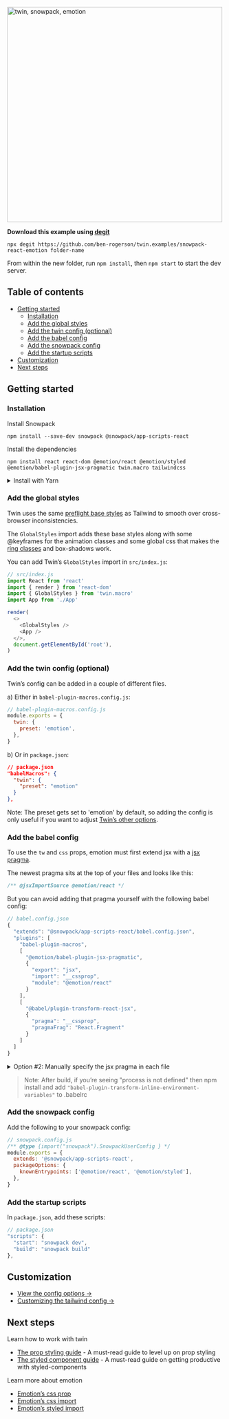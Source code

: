 <p><img src="https://i.imgur.com/sVag6YX.png" alt="twin, snowpack, emotion" width="500"></p>

**Download this example using [degit](https://github.com/Rich-Harris/degit)**

```shell
npx degit https://github.com/ben-rogerson/twin.examples/snowpack-react-emotion folder-name
```

From within the new folder, run `npm install`, then `npm start` to start the dev server.

[](#table-of-contents)

## Table of contents

- [Getting started](#getting-started)
  - [Installation](#installation)
  - [Add the global styles](#add-the-global-styles)
  - [Add the twin config (optional)](#add-the-twin-config-optional)
  - [Add the babel config](#add-the-babel-config)
  - [Add the snowpack config](#add-the-snowpack-config)
  - [Add the startup scripts](#add-the-startup-scripts)
- [Customization](#customization)
- [Next steps](#next-steps)

[](#getting-started)

## Getting started

### Installation

Install Snowpack

```shell
npm install --save-dev snowpack @snowpack/app-scripts-react
```

Install the dependencies

```shell
npm install react react-dom @emotion/react @emotion/styled @emotion/babel-plugin-jsx-pragmatic twin.macro tailwindcss
```

<details>
  <summary>Install with Yarn</summary>

Install Snowpack

```shell
yarn add snowpack @snowpack/app-scripts-react --dev
```

Install the dependencies

```shell
yarn add react react-dom @emotion/react @emotion/styled @emotion/babel-plugin-jsx-pragmatic twin.macro tailwindcss
```

</details>

### Add the global styles

Twin uses the same [preflight base styles](https://unpkg.com/tailwindcss/dist/base.css) as Tailwind to smooth over cross-browser inconsistencies.

The `GlobalStyles` import adds these base styles along with some @keyframes for the animation classes and some global css that makes the [ring classes](https://tailwindcss.com/docs/ring-width) and box-shadows work.

You can add Twin’s `GlobalStyles` import in `src/index.js`:

```js
// src/index.js
import React from 'react'
import { render } from 'react-dom'
import { GlobalStyles } from 'twin.macro'
import App from './App'

render(
  <>
    <GlobalStyles />
    <App />
  </>,
  document.getElementById('root'),
)
```

### Add the twin config (optional)

Twin’s config can be added in a couple of different files.

a) Either in `babel-plugin-macros.config.js`:

```js
// babel-plugin-macros.config.js
module.exports = {
  twin: {
    preset: 'emotion',
  },
}
```

b) Or in `package.json`:

```json
// package.json
"babelMacros": {
  "twin": {
    "preset": "emotion"
  }
},
```

Note: The preset gets set to 'emotion' by default, so adding the config is only useful if you want to adjust [Twin’s other options](#twin-options).

### Add the babel config

To use the `tw` and `css` props, emotion must first extend jsx with a [jsx pragma](https://emotion.sh/docs/css-prop#jsx-pragma).

The newest pragma sits at the top of your files and looks like this:

```js
/** @jsxImportSource @emotion/react */
```

But you can avoid adding that pragma yourself with the following babel config:

```js
// babel.config.json
{
  "extends": "@snowpack/app-scripts-react/babel.config.json",
  "plugins": [
    "babel-plugin-macros",
    [
      "@emotion/babel-plugin-jsx-pragmatic",
      {
        "export": "jsx",
        "import": "__cssprop",
        "module": "@emotion/react"
      }
    ],
    [
      "@babel/plugin-transform-react-jsx",
      {
        "pragma": "__cssprop",
        "pragmaFrag": "React.Fragment"
      }
    ]
  ]
}
```

<details>
  <summary>Option #2: Manually specify the jsx pragma in each file</summary>

If you’d rather add the pragma yourself, first add this babel config:

```js
// babel.config.json
{
  "plugins": [
    "extends": "@snowpack/app-scripts-react/babel.config.json",
    "babel-plugin-macros",
    [
      "@babel/plugin-transform-react-jsx",
      {
        "pragma": "__cssprop",
        "pragmaFrag": "React.Fragment"
      }
    ]
  ]
}
```

Then when styling with the tw or css prop, add the pragma at the top of your file. This also replaces the react import:

```js
/** @jsxImportSource @emotion/react */
import tw from 'twin.macro'

const Input = () => <input tw="bg-black" />
// or
const Input = () => <input css={tw`bg-black`} />
```

</details>

> Note: After build, if you’re seeing "process is not defined" then npm install and add `"babel-plugin-transform-inline-environment-variables"` to .babelrc

### Add the snowpack config

Add the following to your snowpack config:

```js
// snowpack.config.js
/** @type {import("snowpack").SnowpackUserConfig } */
module.exports = {
  extends: '@snowpack/app-scripts-react',
  packageOptions: {
    knownEntrypoints: ['@emotion/react', '@emotion/styled'],
  },
}
```

### Add the startup scripts

In `package.json`, add these scripts:

```js
// package.json
"scripts": {
  "start": "snowpack dev",
  "build": "snowpack build"
},
```

[](#customization)

## Customization

- [View the config options →](https://github.com/ben-rogerson/twin.macro/blob/master/docs/options.md)
- [Customizing the tailwind config →](https://github.com/ben-rogerson/twin.macro/blob/master/docs/customizing-config.md)

[](#next-steps)

## Next steps

Learn how to work with twin

- [The prop styling guide](https://github.com/ben-rogerson/twin.macro/blob/master/docs/prop-styling-guide.md) - A must-read guide to level up on prop styling
- [The styled component guide](https://github.com/ben-rogerson/twin.macro/blob/master/docs/styled-component-guide.md) - A must-read guide on getting productive with styled-components

Learn more about emotion

- [Emotion’s css prop](https://emotion.sh/docs/css-prop)
- [Emotion’s css import](https://emotion.sh/docs/css-prop#string-styles)
- [Emotion’s styled import](https://emotion.sh/docs/styled)
